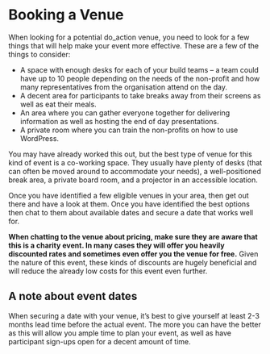 Booking a Venue
===============

When looking for a potential do_action venue, you need to look for a few things that will help make your event more effective. These are a few of the things to consider:

*   A space with enough desks for each of your build teams – a team could have up to 10 people depending on the needs of the non-profit and how many representatives from the organisation attend on the day.
*   A decent area for participants to take breaks away from their screens as well as eat their meals.
*   An area where you can gather everyone together for delivering information as well as hosting the end of day presentations.
*   A private room where you can train the non-profits on how to use WordPress.

You may have already worked this out, but the best type of venue for this kind of event is a co-working space. They usually have plenty of desks (that can often be moved around to accommodate your needs), a well-positioned break area, a private board room, and a projector in an accessible location.

Once you have identified a few eligible venues in your area, then get out there and have a look at them. Once you have identified the best options then chat to them about available dates and secure a date that works well for.

**When chatting to the venue about pricing, make sure they are aware that this is a charity event. In many cases they will offer you heavily discounted rates and sometimes even offer you the venue for free.** Given the nature of this event, these kinds of discounts are hugely beneficial and will reduce the already low costs for this event even further.

A note about event dates
------------------------

When securing a date with your venue, it’s best to give yourself at least 2-3 months lead time before the actual event. The more you can have the better as this will allow you ample time to plan your event, as well as have participant sign-ups open for a decent amount of time.
